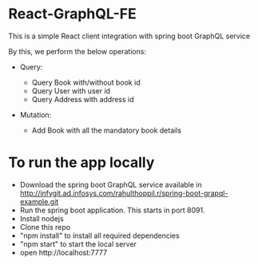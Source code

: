 # React-GraphQL-FE

This is a simple React client integration with spring boot GraphQL service

By this, we perform the below operations:

* Query: 
    - Query Book with/without book id
    - Query User with user id
    - Query Address with address id
    
    
* Mutation:
    - Add Book with all the mandatory book details


# To run the app locally

* Download the spring boot GraphQL service available in http://infygit.ad.infosys.com/rahulthoppil.r/spring-boot-grapql-example.git
* Run the spring boot application. This starts in port 8091.
* Install nodejs
* Clone this repo
* "npm install" to install all required dependencies
* "npm start" to start the local server
* open http://localhost:7777



